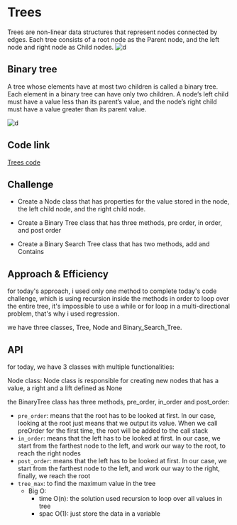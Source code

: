 # Trees

Trees are non-linear data structures that represent nodes connected by edges. Each tree consists of a root node as the Parent node, and the left node and right node as Child nodes.
![d](https://codefellows.github.io/common_curriculum/data_structures_and_algorithms/Code_401/class-15/resources/images/BinaryTree1.PNG)

## Binary tree

A tree whose elements have at most two children is called a binary tree. Each element in a binary tree can have only two children. A node’s left child must have a value less than its parent’s value, and the node’s right child must have a value greater than its parent value.

![d](https://codefellows.github.io/common_curriculum/data_structures_and_algorithms/Code_401/class-15/resources/images/BST2.PNG)

## Code link

[Trees code](trees/trees.py)

## Challenge

- Create a Node class that has properties for the value stored in the node, the left child node, and the right child node.

- Create a Binary Tree class that has three methods, pre order, in order, and post order

- Create a Binary Search Tree class that has two methods, add and Contains

## Approach & Efficiency

for today's approach, i used only one method to complete today's code challenge, which is using recursion inside the methods in order to loop over the entire tree, it's impossible to use a while or for loop in a multi-directional problem, that's why i used regression.

we have three classes, Tree, Node and Binary_Search_Tree.

## API

for today, we have 3 classes with multiple functionalities:

Node class: Node class is responsible for creating new nodes that has a value, a right and a lift defined as None

the BinaryTree class has three methods, pre_order, in_order and post_order:

- `pre_order`: means that the root has to be looked at first. In our case, looking at the root just means that we output its value. When we call preOrder for the first time, the root will be added to the call stack
- `in_order`: means that the left has to be looked at first. In our case, we start from the farthest node to the left, and work our way to the root, to reach the right nodes
- `post_order`: means that the left has to be looked at first. In our case, we start from the farthest node to the left, and work our way to the right, finally, we reach the root
- `tree_max`: to find the maximum value in the tree
  - Big O:
    - time O(n): the solution used recursion to loop over all values in tree
    - spac O(1): just store the data in a variable
